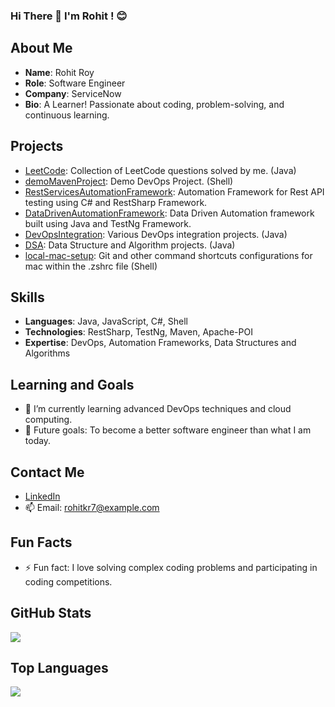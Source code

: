 ### Hi There :wave: I'm Rohit ! :blush:



## About Me
- **Name**: Rohit Roy
- **Role**: Software Engineer
- **Company**: ServiceNow
- **Bio**: A Learner! Passionate about coding, problem-solving, and continuous learning.

## Projects
- [LeetCode](https://github.com/rohitkr7/LeetCode): Collection of LeetCode questions solved by me. (Java)
- [demoMavenProject](https://github.com/rohitkr7/demoMavenProject): Demo DevOps Project. (Shell)
- [RestServicesAutomationFramework](https://github.com/rohitkr7/RestServicesAutomationFramework): Automation Framework for Rest API testing using C# and RestSharp Framework.
- [DataDrivenAutomationFramework](https://github.com/rohitkr7/DataDrivenAutomationFramework): Data Driven Automation framework built using Java and TestNg Framework.
- [DevOpsIntegration](https://github.com/rohitkr7/DevOpsIntegration): Various DevOps integration projects. (Java)
- [DSA](https://github.com/rohitkr7/DSA): Data Structure and Algorithm projects. (Java)
- [local-mac-setup](https://github.com/rohitkr7/local-mac-setup): Git and other command shortcuts configurations for mac within the .zshrc file (Shell)

## Skills
- **Languages**: Java, JavaScript, C#, Shell
- **Technologies**: RestSharp, TestNg, Maven, Apache-POI
- **Expertise**: DevOps, Automation Frameworks, Data Structures and Algorithms

## Learning and Goals
- 🌱 I’m currently learning advanced DevOps techniques and cloud computing.
- 🎯 Future goals: To become a better software engineer than what I am today.

## Contact Me
- [LinkedIn](https://www.linkedin.com/in/rohitkr7/)
- 📫 Email: rohitkr7@example.com

## Fun Facts
- ⚡ Fun fact: I love solving complex coding problems and participating in coding competitions.

## GitHub Stats

<picture>

  <img src="https://github-readme-stats.vercel.app/api?username=rohitkr7&show_icons=true&theme=radical" />
</picture>

## Top Languages
<picture>
  <img src="https://github-readme-stats.vercel.app/api/top-langs/?username=rohitkr7&layout=compact&theme=radical" />
</picture>
